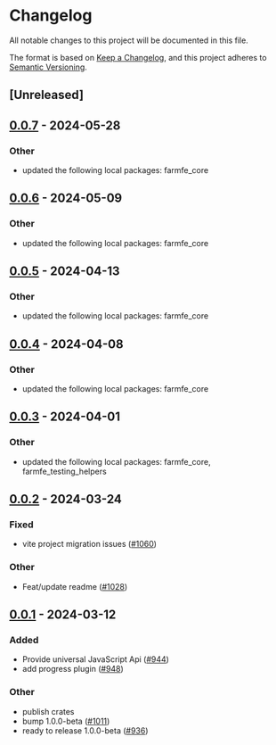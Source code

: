 # Changelog
All notable changes to this project will be documented in this file.

The format is based on [Keep a Changelog](https://keepachangelog.com/en/1.0.0/),
and this project adheres to [Semantic Versioning](https://semver.org/spec/v2.0.0.html).

## [Unreleased]

## [0.0.7](https://github.com/ErKeLost/farm/compare/farmfe_plugin_progress-v0.0.6...farmfe_plugin_progress-v0.0.7) - 2024-05-28

### Other
- updated the following local packages: farmfe_core

## [0.0.6](https://github.com/farm-fe/farm/compare/farmfe_plugin_progress-v0.0.5...farmfe_plugin_progress-v0.0.6) - 2024-05-09

### Other
- updated the following local packages: farmfe_core

## [0.0.5](https://github.com/farm-fe/farm/compare/farmfe_plugin_progress-v0.0.4...farmfe_plugin_progress-v0.0.5) - 2024-04-13

### Other
- updated the following local packages: farmfe_core

## [0.0.4](https://github.com/farm-fe/farm/compare/farmfe_plugin_progress-v0.0.3...farmfe_plugin_progress-v0.0.4) - 2024-04-08

### Other
- updated the following local packages: farmfe_core

## [0.0.3](https://github.com/farm-fe/farm/compare/farmfe_plugin_progress-v0.0.2...farmfe_plugin_progress-v0.0.3) - 2024-04-01

### Other
- updated the following local packages: farmfe_core, farmfe_testing_helpers

## [0.0.2](https://github.com/farm-fe/farm/compare/farmfe_plugin_progress-v0.0.1...farmfe_plugin_progress-v0.0.2) - 2024-03-24

### Fixed
- vite project migration issues ([#1060](https://github.com/farm-fe/farm/pull/1060))

### Other
- Feat/update readme ([#1028](https://github.com/farm-fe/farm/pull/1028))

## [0.0.1](https://github.com/farm-fe/farm/releases/tag/farmfe_plugin_progress-v0.0.1) - 2024-03-12

### Added
- Provide universal JavaScript Api ([#944](https://github.com/farm-fe/farm/pull/944))
- add progress plugin ([#948](https://github.com/farm-fe/farm/pull/948))

### Other
- publish crates
- bump 1.0.0-beta ([#1011](https://github.com/farm-fe/farm/pull/1011))
- ready to release 1.0.0-beta ([#936](https://github.com/farm-fe/farm/pull/936))
